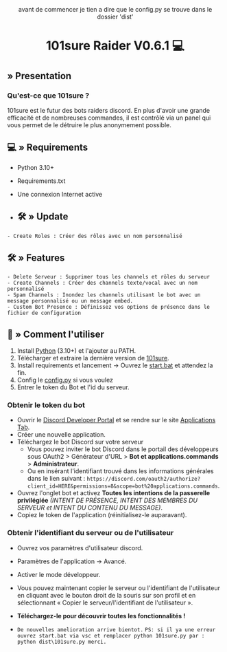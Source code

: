 <div align="center">
   avant de commencer je tien a dire que le config.py se trouve dans le dossier 'dist'
</div>

<div align="center">

# 101sure Raider V0.6.1 💻 
</div>

## <a id="Presentation"></a> » Presentation
### Qu'est-ce que 101sure ? 
101sure est le futur des bots raiders discord. En plus d'avoir une grande efficacité et de nombreuses commandes, il est contrôlé via un panel qui vous permet de le détruire le plus anonymement possible.

## <a id="Requirements"></a>💻 » Requirements
- Python 3.10+
- Requirements.txt
- Une connexion Internet active

- ## <a id="Update"></a>🛠 » Update
```
- Create Roles : Créer des rôles avec un nom personnalisé
```

## <a id="Features"></a>🛠 » Features
```
- Delete Serveur : Supprimer tous les channels et rôles du serveur
- Create Channels : Créer des channels texte/vocal avec un nom personnalisé
- Spam Channels : Inondez les channels utilisant le bot avec un message personnalisé ou un message embed.
- Custom Bot Presence : Définissez vos options de présence dans le fichier de configuration
```

## <a id="Comment l'utiliser"></a>📜 » Comment l'utiliser
1. Install [Python](https://www.python.org/downloads/) (3.10+) et l'ajouter au PATH.
2. Télécharger et extraire la dernière version de [101sure](https://github.com/sure101-dot/101sure-raid-tool/releases/tag/0.6.2).
3. Install requirements et lancement → Ouvrez le [start.bat](https://github.com/sure101-dot/101sure-raid-tool/blob/main/start.bat) et attendez la fin.
4. Config le [config.py](https://github.com/sure101-dot/101sure-raid-tool/blob/main/dist/config.py) si vous voulez
6. Entrer le token du Bot et l'id du serveur.

### Obtenir le token du bot
   - Ouvrir le [Discord Developer Portal](https://discord.com/developers/) et se rendre sur le site [Applications Tab](https://discord.com/developers/applications).
   - Créer une nouvelle application.
   - Téléchargez le bot Discord sur votre serveur
      - Vous pouvez inviter le bot Discord dans le portail des développeurs sous OAuth2 > Générateur d'URL > **Bot et applications.commands** > **Administrateur**.
      - Ou en insérant l'identifiant trouvé dans les informations générales dans le lien suivant : `https://discord.com/oauth2/authorize?client_id=HERE&permissions=8&scope=bot%20applications.commands`.
   - Ouvrez l'onglet bot et activez **Toutes les intentions de la passerelle privilégiée** *(INTENT DE PRÉSENCE, INTENT DES MEMBRES DU SERVEUR et INTENT DU CONTENU DU MESSAGE)*.
   - Copiez le token de l'application (réinitialisez-le auparavant).
     
   ### Obtenir l'identifiant du serveur ou de l'utilisateur
   - Ouvrez vos paramètres d'utilisateur discord.
   - Paramètres de l'application → Avancé.
   - Activer le mode développeur.
   - Vous pouvez maintenant copier le serveur ou l'identifiant de l'utilisateur en cliquant avec le bouton droit de la souris sur son profil et en sélectionnant « Copier le serveur/l'identifiant de l'utilisateur ».

   - **Téléchargez-le pour découvrir toutes les fonctionnalités !**
   - `De nouvelles amelioration arrive bientot.`
`PS: si il ya une erreur ouvrez start.bat via vsc et remplacer python 101sure.py par : python dist\101sure.py merci.`
